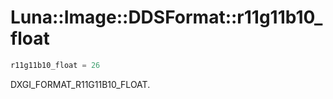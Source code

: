 # Luna::Image::DDSFormat::r11g11b10_float

```c++
r11g11b10_float = 26
```

DXGI_FORMAT_R11G11B10_FLOAT. 

